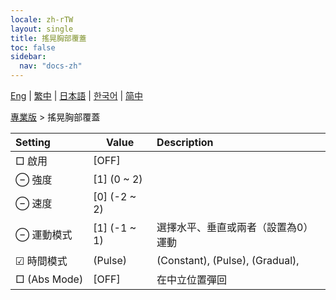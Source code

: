 ```yaml
---
locale: zh-rTW
layout: single
title: 搖晃胸部覆蓋
toc: false
sidebar:
  nav: "docs-zh"
---
```

[Eng](/dancexr/menu/2025.4/actor/shake_boobs_overlay) | [繁中](/tw/dancexr/menu/2025.4/actor/shake_boobs_overlay) | [日本語](/jp/dancexr/menu/2025.4/actor/shake_boobs_overlay) | [한국어](/kr/dancexr/menu/2025.4/actor/shake_boobs_overlay) | [简中](/zh/dancexr/menu/2025.4/actor/shake_boobs_overlay)

[專業版](../menu#專業版) > 搖晃胸部覆蓋



| Setting | Value | Description |
| :--- | --- | :--- |
|<nobr> □ 啟用</nobr>| [OFF] | 
|<nobr> ⊖ 強度</nobr>| [1] (0 ~ 2) | 
|<nobr> ⊖ 速度</nobr>| [0] (-2 ~ 2) | 
|<nobr> ⊖ 運動模式</nobr>| [1] (-1 ~ 1) | 選擇水平、垂直或兩者（設置為0）運動
|<nobr>☑ 時間模式</nobr>| (Pulse) | (Constant), (Pulse), (Gradual), 
|<nobr> □ (Abs Mode)</nobr>| [OFF] | 在中立位置彈回
